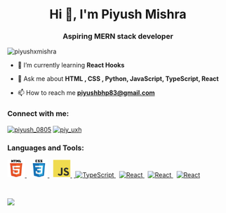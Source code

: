 
<h1 align="center">Hi 👋, I'm Piyush Mishra</h1>
<h3 align="center">Aspiring MERN stack developer</h3>
<img align="right" src="https://media.tenor.com/qJ5evVs-_uUAAAAC/coding.gif" alt="">

<p align="left"> <img src="https://komarev.com/ghpvc/?username=piyushxmishra&label=Profile%20views&color=0e75b6&style=flat" alt="piyushxmishra" /> </p>

- 🌱 I’m currently learning **React Hooks**

- 💬 Ask me about **HTML , CSS , Python, JavaScript, TypeScript, React**

- 📫 How to reach me **piyushbhp83@gmail.com**

<h3 align="left">Connect with me:</h3>
<p align="left">
<a href="https://twitter.com/piyush_0805" target="blank"><img align="center" src="https://raw.githubusercontent.com/rahuldkjain/github-profile-readme-generator/master/src/images/icons/Social/twitter.svg" alt="piyush_0805" height="30" width="40" /></a>
<a href="https://instagram.com/piy_uxh" target="blank"><img align="center" src="https://raw.githubusercontent.com/rahuldkjain/github-profile-readme-generator/master/src/images/icons/Social/instagram.svg" alt="piy_uxh" height="30" width="40" /></a>
</p>

<h3 align="left">Languages and Tools:</h3>
<p align="left"> <a href="https://www.w3.org/html/" target="_blank" rel="noreferrer"> <img src="https://raw.githubusercontent.com/devicons/devicon/master/icons/html5/html5-original-wordmark.svg" alt="html5" width="40" height="40"/> </a> &nbsp <a href="https://www.w3schools.com/css/" target="_blank" rel="noreferrer"> <img src="https://raw.githubusercontent.com/devicons/devicon/master/icons/css3/css3-original-wordmark.svg" alt="css3" width="40" height="40"/> </a>&nbsp  <a href="https://developer.mozilla.org/en-US/docs/Web/JavaScript" target="_blank" rel="noreferrer"> <img src="https://raw.githubusercontent.com/devicons/devicon/master/icons/javascript/javascript-original.svg" alt="javascript" width="40" height="40"/> </a> &nbsp<a href="https://www.typescriptlang.org/" target="_blank" rel="noreferrer"> <img src="https://upload.wikimedia.org/wikipedia/commons/thumb/4/4c/Typescript_logo_2020.svg/2048px-Typescript_logo_2020.svg.png" alt="TypeScript" width="40" height="40"/> 
</a>&nbsp
  <a href="https://react.dev/"> <img src="https://cdn.freebiesupply.com/logos/large/2x/react-1-logo-png-transparent.png" alt="React" width="40" height="40"/> 
</a>&nbsp
  <a href="https://getbootstrap.com/"> <img src="https://avatars.githubusercontent.com/u/2918581?s=280&v=4" alt="React" width="40" height="40"/> 
</a>&nbsp
  <a href="https://tailwindcss.com/"> <img src="https://www.vectorlogo.zone/logos/tailwindcss/tailwindcss-icon.svg" alt="React" width="40" height="40"/> 
</a>
</p>
<br/>

![](https://github-readme-streak-stats.herokuapp.com/?user=PiyushXmishra&theme=dark&hide_border=true)<br/>

